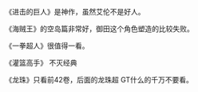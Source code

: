 《进击的巨人》是神作，虽然艾伦不是好人。

《海贼王》的空岛篇非常好，御田这个角色塑造的比较失败。

《一拳超人》很值得一看。

《灌篮高手》 不灭经典

《龙珠》只看前42卷，后面的龙珠超 GT什么的千万不要看。